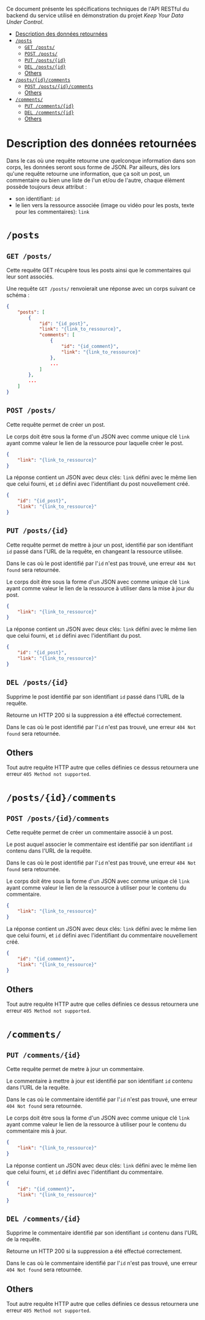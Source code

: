 Ce document présente les spécifications techniques de l'API RESTful du backend du service utilisé en démonstration du projet *Keep Your Data Under Control*.

- [Description des données retournées](#description-des-données-retournées)
- [`/posts`](#posts)
  - [`GET /posts/`](#get-posts)
  - [`POST /posts/`](#post-posts)
  - [`PUT /posts/{id}`](#put-postsid)
  - [`DEL /posts/{id}`](#del-postsid)
  - [Others](#others)
- [`/posts/{id}/comments`](#postsidcomments)
  - [`POST /posts/{id}/comments`](#post-postsidcomments)
  - [Others](#others-1)
- [`/comments/`](#comments)
  - [`PUT /comments/{id}`](#put-commentsid)
  - [`DEL /comments/{id}`](#del-commentsid)
  - [Others](#others-2)

# Description des données retournées

Dans le cas où une requête retourne une quelconque information dans son corps, les données seront sous forme de JSON. Par ailleurs, dès lors qu'une requête retourne une information, que ça soit un post, un commentaire ou bien une liste de l'un et/ou de l'autre, chaque élèment possède toujours deux attribut :
- son identifiant: `id`
- le lien vers la ressource associée (image ou vidéo pour les posts, texte pour les commentaires): `link`

# `/posts`

## `GET /posts/`

Cette requête GET récupère tous les posts ainsi que le commentaires qui leur sont associés.

Une requête `GET /posts/` renvoierait une réponse avec un corps suivant ce schéma :

```json
{
    "posts": [
        {
            "id": "{id_post}",
            "link": "{link_to_ressource}",
            "comments": [
                {
                    "id": "{id_comment}",
                    "link": "{link_to_ressource}"
                },
                ...
            ]
        },
        ...
    ]
}
```

## `POST /posts/`

Cette requête permet de créer un post.

Le corps doit être sous la forme d'un JSON avec comme unique clé `link` ayant comme valeur le lien de la ressource pour laquelle créer le post.

```json
{
    "link": "{link_to_ressource}"
}
```

La réponse contient un JSON avec deux clés: `link` défini avec le même lien que celui fourni, et `id` défini avec l'identifiant du post nouvellement créé.

```json
{
    "id": "{id_post}",
    "link": "{link_to_ressource}"
}
```

## `PUT /posts/{id}`

Cette requête permet de mettre à jour un post, identifié par son identifiant `id` passé dans l'URL de la requête, en changeant la ressource utilisée.

Dans le cas où le post identifié par l'`id` n'est pas trouvé, une erreur `404 Not found` sera retournée.

Le corps doit être sous la forme d'un JSON avec comme unique clé `link` ayant comme valeur le lien de la ressource à utiliser dans la mise à jour du post.

```json
{
    "link": "{link_to_ressource}"
}
```

La réponse contient un JSON avec deux clés: `link` défini avec le même lien que celui fourni, et `id` défini avec l'identifiant du post.

```json
{
    "id": "{id_post}",
    "link": "{link_to_ressource}"
}
```

## `DEL /posts/{id}`

Supprime le post identifié par son identifiant `id` passé dans l'URL de la requête.

Retourne un HTTP 200 si la suppression a été effectué correctement.

Dans le cas où le post identifié par l'`id` n'est pas trouvé, une erreur `404 Not found` sera retournée.

## Others

Tout autre requête HTTP autre que celles définies ce dessus retournera une erreur `405 Method not supported`.

# `/posts/{id}/comments`

## `POST /posts/{id}/comments`

Cette requête permet de créer un commentaire associé à un post.

Le post auquel associer le commentaire est identifié par son identifiant `id` contenu dans l'URL de la requête.

Dans le cas où le post identifié par l'`id` n'est pas trouvé, une erreur `404 Not found` sera retournée.

Le corps doit être sous la forme d'un JSON avec comme unique clé `link` ayant comme valeur le lien de la ressource à utiliser pour le contenu du commentaire.

```json
{
    "link": "{link_to_ressource}"
}
```

La réponse contient un JSON avec deux clés: `link` défini avec le même lien que celui fourni, et `id` défini avec l'identifiant du commentaire nouvellement créé.

```json
{
    "id": "{id_comment}",
    "link": "{link_to_ressource}"
}
```

## Others

Tout autre requête HTTP autre que celles définies ce dessus retournera une erreur `405 Method not supported`.

# `/comments/`

## `PUT /comments/{id}`

Cette requête permet de metre à jour un commentaire.

Le commentaire à mettre à jour est identifié par son identifiant `id` contenu dans l'URL de la requête.

Dans le cas où le commentaire identifié par l'`id` n'est pas trouvé, une erreur `404 Not found` sera retournée.

Le corps doit être sous la forme d'un JSON avec comme unique clé `link` ayant comme valeur le lien de la ressource à utiliser pour le contenu du commentaire mis à jour.

```json
{
    "link": "{link_to_ressource}"
}
```

La réponse contient un JSON avec deux clés: `link` défini avec le même lien que celui fourni, et `id` défini avec l'identifiant du commentaire.

```json
{
    "id": "{id_comment}",
    "link": "{link_to_ressource}"
}
```

## `DEL /comments/{id}`

Supprime le commentaire identifié par son identifiant `id` contenu dans l'URL de la requête.

Retourne un HTTP 200 si la suppression a été effectué correctement.

Dans le cas où le commentaire identifié par l'`id` n'est pas trouvé, une erreur `404 Not found` sera retournée.

## Others

Tout autre requête HTTP autre que celles définies ce dessus retournera une erreur `405 Method not supported`.
